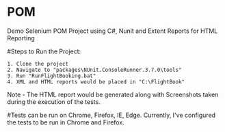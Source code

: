 # POM
Demo Selenium POM Project using C#, Nunit and Extent Reports for HTML Reporting

#Steps to Run the Project:

	1. Clone the project
	2. Navigate to "packages\NUnit.ConsoleRunner.3.7.0\tools"
	3. Run "RunFlightBooking.bat" 
	4. XML and HTML reports would be placed in "C:\FlightBook"
  
  Note - The HTML report would be generated along with Screenshots taken during the execution of the tests.

#Tests can be run on Chrome, Firefox, IE, Edge. Currently, I've configured the tests to be run in Chrome and Firefox.
